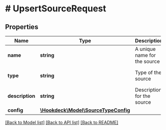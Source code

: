 # # UpsertSourceRequest

## Properties

Name | Type | Description | Notes
------------ | ------------- | ------------- | -------------
**name** | **string** | A unique name for the source |
**type** | **string** | Type of the source | [optional] [default to 'WEBHOOK']
**description** | **string** | Description for the source | [optional]
**config** | [**\Hookdeck\Model\SourceTypeConfig**](SourceTypeConfig.md) |  | [optional]

[[Back to Model list]](../../README.md#models) [[Back to API list]](../../README.md#endpoints) [[Back to README]](../../README.md)
